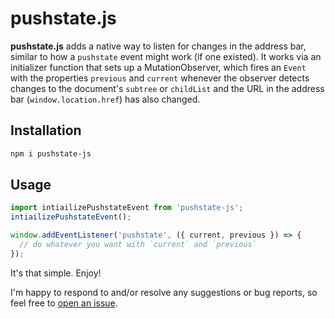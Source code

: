 # pushstate.js

**pushstate.js** adds a native way to listen for changes in the address bar, similar to how a `pushstate` event might work (if one existed). It works via an initializer function that sets up a MutationObserver, which fires an `Event` with the properties `previous` and `current` whenever the observer detects changes to the document's `subtree` or `childList` and the URL in the address bar (`window.location.href`) has also changed.

## Installation

```bash
npm i pushstate-js
```

## Usage

```js
import intiailizePushstateEvent from 'pushstate-js';
intiailizePushstateEvent();

window.addEventListener('pushstate', ({ current, previous }) => {
  // do whatever you want with `current` and `previous`
});
```

It's that simple. Enjoy!

I'm happy to respond to and/or resolve any suggestions or bug reports, so feel free to [open an issue](https://github.com/brandonmcconnell/pushstate.js/issues/new/choose).
